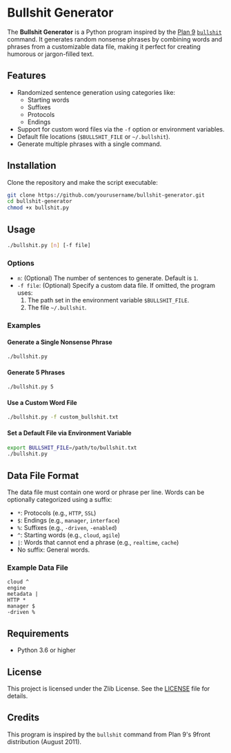 # Bullshit Generator

The **Bullshit Generator** is a Python program inspired by the [Plan 9](https://9p.io/plan9/) [`bullshit`](http://man.9front.org/1/bullshit) command. It generates random nonsense phrases by combining words and phrases from a customizable data file, making it perfect for creating humorous or jargon-filled text.

## Features

- Randomized sentence generation using categories like:
  - Starting words
  - Suffixes
  - Protocols
  - Endings
- Support for custom word files via the `-f` option or environment variables.
- Default file locations (`$BULLSHIT_FILE` or `~/.bullshit`).
- Generate multiple phrases with a single command.

## Installation

Clone the repository and make the script executable:
```bash
git clone https://github.com/yourusername/bullshit-generator.git
cd bullshit-generator
chmod +x bullshit.py
```

## Usage

```bash
./bullshit.py [n] [-f file]
```

### Options

- `n`: (Optional) The number of sentences to generate. Default is `1`.
- `-f file`: (Optional) Specify a custom data file. If omitted, the program uses:
  1. The path set in the environment variable `$BULLSHIT_FILE`.
  2. The file `~/.bullshit`.

### Examples

#### Generate a Single Nonsense Phrase
```bash
./bullshit.py
```

#### Generate 5 Phrases
```bash
./bullshit.py 5
```

#### Use a Custom Word File
```bash
./bullshit.py -f custom_bullshit.txt
```

#### Set a Default File via Environment Variable
```bash
export BULLSHIT_FILE=/path/to/bullshit.txt
./bullshit.py
```

## Data File Format

The data file must contain one word or phrase per line. Words can be optionally categorized using a suffix:
- `*`: Protocols (e.g., `HTTP`, `SSL`)
- `$`: Endings (e.g., `manager`, `interface`)
- `%`: Suffixes (e.g., `-driven`, `-enabled`)
- `^`: Starting words (e.g., `cloud`, `agile`)
- `|`: Words that cannot end a phrase (e.g., `realtime`, `cache`)
- No suffix: General words.

### Example Data File
```plaintext
cloud ^
engine
metadata |
HTTP *
manager $
-driven %
```

## Requirements

- Python 3.6 or higher

## License

This project is licensed under the Zlib License. See the [LICENSE](LICENSE) file for details.

## Credits

This program is inspired by the `bullshit` command from Plan 9's 9front distribution (August 2011).
